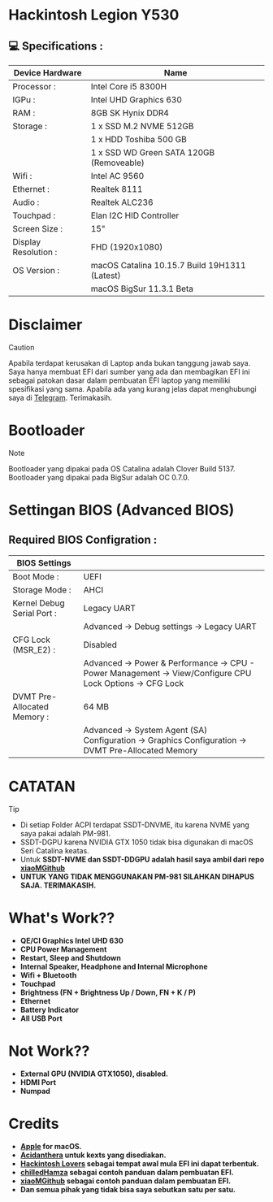 # Hackintosh Legion Y530
<h2>💻 Specifications :</h2>

| Device Hardware  | Name |
| ------------- | ------------- |
| Processor : | Intel Core i5 8300H |
| IGPu : | Intel UHD Graphics 630 |
| RAM : | 8GB SK Hynix DDR4 |
| Storage : | 1 x SSD M.2 NVME 512GB |
|  | 1 x HDD Toshiba 500 GB |
|  | 1 x SSD WD Green SATA 120GB (Removeable) |
| Wifi : | Intel AC 9560 |
| Ethernet : | Realtek 8111 |
| Audio : | Realtek ALC236 |
| Touchpad : | Elan I2C HID Controller |
| Screen Size : | 15" |
| Display Resolution : | FHD (1920x1080) |
| OS Version : | macOS Catalina 10.15.7 Build 19H1311 (Latest) |
|  | macOS BigSur 11.3.1 Beta |

# Disclaimer
> [!CAUTION]
> Apabila terdapat kerusakan di Laptop anda bukan tanggung jawab saya. Saya hanya membuat EFI dari sumber yang ada dan membagikan EFI ini sebagai patokan dasar dalam pembuatan EFI laptop yang memiliki spesifikasi yang sama.
> Apabila ada yang kurang jelas dapat menghubungi saya di [Telegram](t.me/frtsnts10). Terimakasih.

# Bootloader
> [!NOTE]
> Bootloader yang dipakai pada OS Catalina adalah Clover Build 5137.
> Bootloader yang dipakai pada BigSur adalah OC 0.7.0.

# Settingan BIOS (Advanced BIOS)
<h2>Required BIOS Configration :</h2>

| BIOS Settings  | |
| ------------- | ------------- |
| Boot Mode : | UEFI |
| Storage Mode : | AHCI |
| Kernel Debug Serial Port : | Legacy UART |
| | Advanced -> Debug settings -> Legacy UART |
| CFG Lock (MSR_E2) : | Disabled |
|  | Advanced -> Power & Performance -> CPU - Power Management -> View/Configure CPU Lock Options -> CFG Lock |
| DVMT Pre-Allocated Memory : | 64 MB |
|  | Advanced -> System Agent (SA) Configuration -> Graphics Configuration -> DVMT Pre-Allocated Memory |
 
# CATATAN
> [!TIP]
> - Di setiap Folder ACPI terdapat SSDT-DNVME, itu karena NVME yang saya pakai adalah PM-981.
> - SSDT-DGPU karena NVIDIA GTX 1050 tidak bisa digunakan di macOS Seri Catalina keatas.
> - Untuk <b> SSDT-NVME dan SSDT-DDGPU <b> adalah hasil saya ambil dari repo [xiaoMGithub](https://github.com/xiaoMGitHub/LEGION_Y7000Series_Hackintosh) <b>
> - <b>UNTUK YANG TIDAK MENGGUNAKAN PM-981 SILAHKAN DIHAPUS SAJA. <b> TERIMAKASIH.

# What's Work??
- QE/CI Graphics Intel UHD 630
- CPU Power Management
- Restart, Sleep and Shutdown
- Internal Speaker, Headphone and Internal Microphone
- Wifi + Bluetooth 
- Touchpad
- Brightness (FN + Brightness Up / Down, FN + K / P)
- Ethernet
- Battery Indicator
- All USB Port

# Not Work??
- External GPU (NVIDIA GTX1050), disabled.
- HDMI Port
- Numpad

# Credits
- [Apple](https://www.apple.com) for macOS.
- [Acidanthera](https://github.com/acidanthera) untuk kexts yang disediakan.
- [Hackintosh Lovers](https://t.me/HackintoshLover) sebagai tempat awal mula EFI ini dapat terbentuk.
- [chilledHamza](https://github.com/chilledHamza) sebagai contoh panduan dalam pembuatan EFI.
- [xiaoMGithub](https://github.com/xiaoMGitHub/LEGION_Y7000Series_Hackintosh) sebagai contoh panduan dalam pembuatan EFI.
- Dan semua pihak yang tidak bisa saya sebutkan satu per satu.
